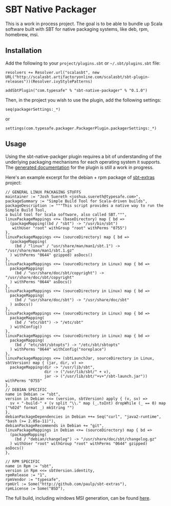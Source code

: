 # SBT Native Packager #

This is a work in process project.  The goal is to be able to bundle up Scala software built with SBT for native packaging systems, like deb, rpm, homebrew, msi.


## Installation ##

Add the following to your `project/plugins.sbt` or `~/.sbt/plugins.sbt` file:
    
    resolvers += Resolver.url("scalasbt", new URL("http://scalasbt.artifactoryonline.com/scalasbt/sbt-plugin-releases"))(Resolver.ivyStylePatterns)
    
    addSbtPlugin("com.typesafe" % "sbt-native-packager" % "0.1.0")

Then, in the project you wish to use the plugin, add the following settings:

    seq(packagerSettings:_*)

or

    settings(com.typesafe.packager.PackagerPlugin.packagerSettings:_*)


## Usage ##

Using the sbt-native-packger plugin requires a bit of understanding of the underlying packaging mechanisms for each operating system it supports.  The [generated documentation](http://scala-sbt.org/sbt-native-packager) for the plugin is still a work in progress.


Here's an example excerpt for the debian + rpm package of [sbt-extras](http://github.com/paulp/sbt-extras) project:

    // GENERAL LINUX PACKAGING STUFFS
    maintainer := "Josh Suereth <joshua.suereth@typesafe.com>",
    packageSummary := "Simple Build Tool for Scala-driven builds",
    packageDescription := """This script provides a native way to run the Simple Build Tool,
    a build tool for Scala software, also called SBT.""",
    linuxPackageMappings <+= (baseDirectory) map { bd =>
      (packageMapping((bd / "sbt") -> "/usr/bin/sbt")
       withUser "root" withGroup "root" withPerms "0755")
    },
    linuxPackageMappings <+= (sourceDirectory) map { bd =>
      (packageMapping(
        (bd / "linux" / "usr/share/man/man1/sbt.1") -> "/usr/share/man/man1/sbt.1.gz"
      ) withPerms "0644" gzipped) asDocs()
    },
    linuxPackageMappings <+= (sourceDirectory in Linux) map { bd =>
      packageMapping(
        (bd / "usr/share/doc/sbt/copyright") -> "/usr/share/doc/sbt/copyright"
      ) withPerms "0644" asDocs()
    },   
    linuxPackageMappings <+= (sourceDirectory in Linux) map { bd =>
      packageMapping(
        (bd / "usr/share/doc/sbt") -> "/usr/share/doc/sbt"
      ) asDocs()
    },
    linuxPackageMappings <+= (sourceDirectory in Linux) map { bd =>
      packageMapping(
        (bd / "etc/sbt") -> "/etc/sbt"
      ) withConfig()
    },
    linuxPackageMappings <+= (sourceDirectory in Linux) map { bd =>
      packageMapping(
        (bd / "etc/sbt/sbtopts") -> "/etc/sbt/sbtopts"
      ) withPerms "0644" withConfig("noreplace")
    },
    linuxPackageMappings <+= (sbtLaunchJar, sourceDirectory in Linux, sbtVersion) map { (jar, dir, v) =>
      packageMapping(dir -> "/usr/lib/sbt",
                     dir -> ("/usr/lib/sbt/" + v),
                     jar -> ("/usr/lib/sbt/"+v+"/sbt-launch.jar")) withPerms "0755"
    },
    // DEBIAN SPECIFIC    
    name in Debian := "sbt",
    version in Debian <<= (version, sbtVersion) apply { (v, sv) =>       
      sv + "-build-" + (v split "\\." map (_.toInt) dropWhile (_ == 0) map ("%02d" format _) mkString "")
    },
    debianPackageDependencies in Debian ++= Seq("curl", "java2-runtime", "bash (>= 2.05a-11)"),
    debianPackageRecommends in Debian += "git",
    linuxPackageMappings in Debian <+= (sourceDirectory) map { bd =>
      (packageMapping(
        (bd / "debian/changelog") -> "/usr/share/doc/sbt/changelog.gz"
      ) withUser "root" withGroup "root" withPerms "0644" gzipped) asDocs()
    },
    
    // RPM SPECIFIC
    name in Rpm := "sbt",
    version in Rpm <<= sbtVersion.identity,
    rpmRelease := "1",
    rpmVendor := "typesafe",
    rpmUrl := Some("http://github.com/paulp/sbt-extras"),
    rpmLicense := Some("BSD"),


The full build, including windows MSI generation, can be found [here](https://github.com/jsuereth/sbt-extras/blob/full-packaging/project/packaging.scala).
